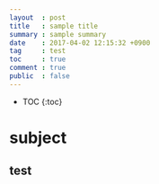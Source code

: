 ```yaml
---
layout  : post
title   : sample title
summary : sample summary
date    : 2017-04-02 12:15:32 +0900
tag     : test
toc     : true
comment : true
public  : false
---
```

* TOC
{:toc}

# subject

## test